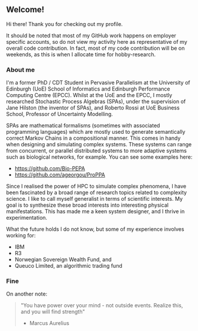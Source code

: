 ## Welcome!

Hi there! Thank you for checking out my profile. 

It should be noted that most of my GitHub work happens on employer specific accounts, so do not view my activity here as representative of my overall code contribution. In fact, most of my code contribution will be on weekends, as this is when I allocate time for hobby-research.

### About me

I'm a former PhD / CDT Student in Pervasive Parallelism at the University of Edinburgh (UoE) School of Informatics and Edinburgh Performance Computing Centre (EPCC). Whilst at the UoE and the EPCC, I mostly researched Stochastic Process Algebras (SPAs), under the supervision of Jane Hilston (the inventor of SPAs), and Roberto Rossi at UoE Business School, Professor of Uncertainty Modelling. 

SPAs are mathematical formalisms (sometimes with associated programming languages) which are mostly used to generate semantically correct Markov Chains in a compositional manner. This comes in handy when designing and simulating complex systems. These systems can range from concurrent, or parallel distributed systems to more adaptive systems such as biological networks, for example. You can see some examples here:
- https://github.com/Bio-PEPA 
- https://github.com/ageorgou/ProPPA

Since I realised the power of HPC to simulate complex phenomena, I have been fascinated by a broad range of research topics related to complexity science. I like to call myself generalist in terms of scientific interests. My goal is to synthesize these broad interests into interesting physical manifestations. This has made me a keen system designer, and I thrive in experimentation.

What the future holds I do not know, but some of my experience involves working for:

- IBM
- R3
- Norwegian Sovereign Wealth Fund, and
- Queuco Limited, an algorithmic trading fund

### Fine

On another note:

> "You have power over your mind - not outside events. Realize this, and you will find strength"
> - Marcus Aurelius
